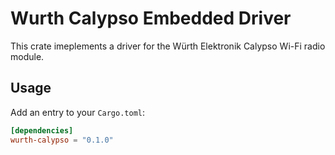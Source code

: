 # Wurth Calypso Embedded Driver

This crate imeplements a driver for the Würth Elektronik Calypso Wi-Fi radio module.

## Usage

Add an entry to your `Cargo.toml`:

```toml
[dependencies]
wurth-calypso = "0.1.0"
```
